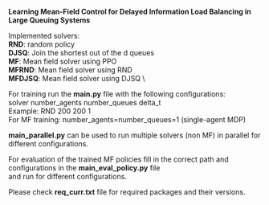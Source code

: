 **Learning Mean-Field Control for Delayed Information Load Balancing in Large Queuing Systems**

Implemented solvers:\
**RND**: random policy \
**DJSQ**: Join the shortest out of the d queues \
**MF**: Mean field solver using PPO \
**MFRND**: Mean field solver using RND \
**MFDJSQ**: Mean field solver using DJSQ \

For training run the **main.py** file with the following configurations: \
solver number_agents number_queues delta_t \
Example: RND 200 200 1 \
For MF training: number_agents=number_queues=1 (single-agent MDP)

**main_parallel.py** can be used to run multiple solvers (non MF) in parallel for different configurations.

For evaluation of the trained MF policies fill in the correct path and configurations in the **main_eval_policy.py** file \
and run for different configurations.

Please check **req_curr.txt** file for required packages and their versions.
